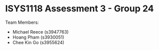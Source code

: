 # ISYS1118 Assessment 3 - Group 24
Team Members:
- Michael Reece (s3947763)
- Hoang Pham (s3930051)
- Chee Kin Go (s3955624)